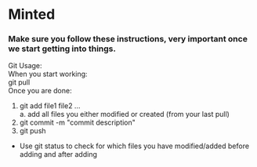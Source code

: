 # Minted

<h3>Make sure you follow these instructions, very important once we start getting into things.</h3>

Git Usage: </br>
When you start working: </br>
  git pull </br>
Once you are done: </br>
1) git add file1 file2 ... </br>
  a. add all files you either modified or created (from your last pull)
2) git commit -m "commit description" 
3) git push

* Use git status to check for which files you have modified/added before adding and after adding
